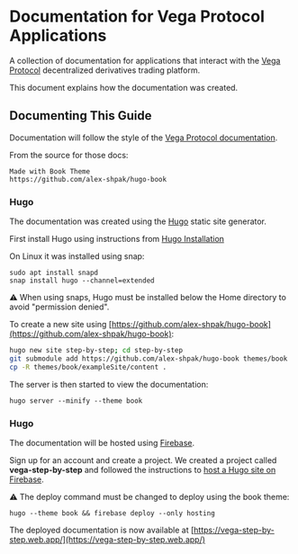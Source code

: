 # Documentation for Vega Protocol Applications

A collection of documentation for applications that interact with the [Vega Protocol](https://vega.xyz/) decentralized derivatives trading platform.

This document explains how the documentation was created.

## Documenting This Guide

Documentation will follow the style of the [Vega Protocol documentation](https://docs.fairground.vega.xyz/).

From the source for those docs:

```
Made with Book Theme
https://github.com/alex-shpak/hugo-book
```

### Hugo

The documentation was created using the [Hugo](https://gohugo.io/) static site generator.

First install Hugo using instructions from [Hugo Installation](https://gohugo.io/getting-started/installing)

On Linux it was installed using snap:
```
sudo apt install snapd
snap install hugo --channel=extended
```

:warning: When using snaps, Hugo must be installed below the Home directory to avoid "permission denied". 

To create a new site using [https://github.com/alex-shpak/hugo-book](https://github.com/alex-shpak/hugo-book):

```bash
hugo new site step-by-step; cd step-by-step
git submodule add https://github.com/alex-shpak/hugo-book themes/book
cp -R themes/book/exampleSite/content .
```
The server is then started to view the documentation:
```
hugo server --minify --theme book
```

### Hugo

The documentation will be hosted using [Firebase](https://firebase.google.com/).

Sign up for an account and create a project. We created a project called **vega-step-by-step** and followed the instructions to [host a Hugo site on Firebase](https://gohugo.io/hosting-and-deployment/hosting-on-firebase/).

:warning: The deploy command must be changed to deploy using the book theme:
```
hugo --theme book && firebase deploy --only hosting
```

The deployed documentation is now available at [https://vega-step-by-step.web.app/](https://vega-step-by-step.web.app/)
